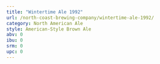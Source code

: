 ```yaml
---
title: "Wintertime Ale 1992"
url: /north-coast-brewing-company/wintertime-ale-1992/
category: North American Ale
style: American-Style Brown Ale
abv: 0
ibu: 0
srm: 0
upc: 0
---
```


